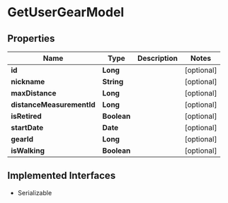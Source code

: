 

# GetUserGearModel


## Properties

Name | Type | Description | Notes
------------ | ------------- | ------------- | -------------
**id** | **Long** |  |  [optional]
**nickname** | **String** |  |  [optional]
**maxDistance** | **Long** |  |  [optional]
**distanceMeasurementId** | **Long** |  |  [optional]
**isRetired** | **Boolean** |  |  [optional]
**startDate** | **Date** |  |  [optional]
**gearId** | **Long** |  |  [optional]
**isWalking** | **Boolean** |  |  [optional]


## Implemented Interfaces

* Serializable


